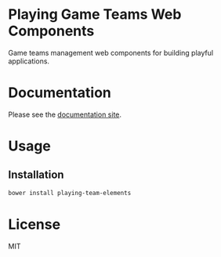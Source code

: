 Playing Game Teams Web Components
=================================

Game teams management web components for building playful applications.

# Documentation

Please see the [documentation site](https://playingio.github.io).

# Usage

## Installation

```bash
bower install playing-team-elements
```

# License

MIT